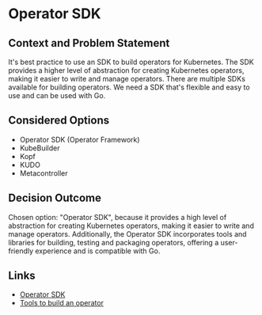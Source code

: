 # Operator SDK

## Context and Problem Statement

It's best practice to use an SDK to build operators for Kubernetes. The SDK provides a higher level of abstraction for creating Kubernetes operators, making it easier to write and manage operators.
There are multiple SDKs available for building operators.
We need a SDK that's flexible and easy to use and can be used with Go.

## Considered Options

* Operator SDK (Operator Framework)
* KubeBuilder
* Kopf
* KUDO
* Metacontroller

## Decision Outcome

Chosen option: "Operator SDK", because it provides a high level of abstraction for creating Kubernetes operators, making it easier to write and manage operators.
Additionally, the Operator SDK incorporates tools and libraries for building, testing and packaging operators, offering a user-friendly experience and is compatible with Go.

## Links

* [Operator SDK](https://sdk.operatorframework.io/)
* [Tools to build an operator](https://kubernetes.io/docs/concepts/extend-kubernetes/operator/)
